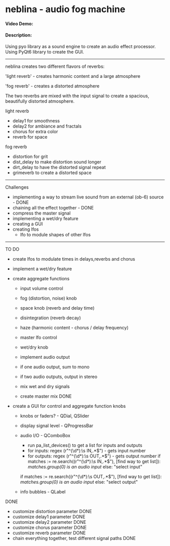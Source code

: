 # neblina - audio fog machine
#### Video Demo:  <URL HERE>
#### Description:
Using pyo library as a sound engine to create an audio effect processor.
Using PyQt6 library to create the GUI.
____________________________

neblina creates two different flavors of reverbs:

'light reverb' - creates harmonic content and a large atmosphere

'fog reverb' - creates a distorted atmosphere

The two reverbs are mixed with the input signal to create a spacious, beautifully distorted atmosphere.

light reverb
- delay1 for smoothness
- delay2 for ambiance and fractals
- chorus for extra color
- reverb for space

fog reverb
- distortion for grit
- dist_delay to make distortion sound longer
- dirt_delay to have the distorted signal repeat
- grimeverb to create a distorted space
____________________________

Challenges
- implementing a way to stream live sound from an external (ob-6) source - DONE
- chaining all the effect together - DONE
- compress the master signal
- implementing a wet/dry feature
- creating a GUI
- creating lfos
    - lfo to module shapes of other lfos 
____________________________

TO DO
- create lfos to modulate times in delays,reverbs and chorus
- implement a wet/dry feature
- create aggregate functions
    - input volume control
    - fog (distortion, noise) knob
    - space knob (reverb and delay time)
    - disintegration (reverb decay)
    - haze (harmonic content - chorus / delay frequency)
    - master lfo control
    - wet/dry knob


    - implement audio output
    - if one audio output, sum to mono
    - if two audio outputs, output in stereo
    - mix wet and dry signals 
    - create master mix DONE



- create a GUI for control and aggregate function knobs
    - knobs or faders? - QDial, QSlider
    - display signal level - QProgressBar
    - audio I/O - QComboBox
        - run pa_list_devices() to get a list for inputs and outputs
        - for inputs: regex (r"^(\d*):\s IN,.*$") - gets input number
        - for outputs: regex (r"^(\d*):\s OUT,.*$") - gets output number
        if matches := re.search((r"^(\d*):\s IN,.*$"), [find way to get list]):
            *matches.group(0) is an audio input*
        else:
            "select input"


        if matches := re.search((r"^(\d*):\s OUT,.*$"), [find way to get list]):
            *matches.group(0) is an audio input*
        else:
            "select output"



    - info bubbles - QLabel


DONE
- customize distortion parameter DONE
- customize delay1 parameter DONE
- customize delay2 parameter DONE
- customize chorus parameter DONE
- customize reverb parameter DONE
- chain everything together, test different signal paths DONE